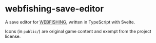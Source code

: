 # webfishing-save-editor

A save editor for [WEBFISHING](https://store.steampowered.com/app/3146520/WEBFISHING/), written in TypeScript with Svelte.

Icons (in `public/`) are original game content and exempt from the project license.
